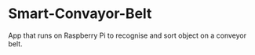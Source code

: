 # Smart-Convayor-Belt
App that runs on Raspberry Pi to recognise and sort object on a conveyor belt.
